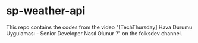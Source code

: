 # sp-weather-api
This repo contains the codes from the video "[TechThursday] Hava Durumu Uygulaması - Senior Developer Nasıl Olunur ?" on the folksdev channel.
